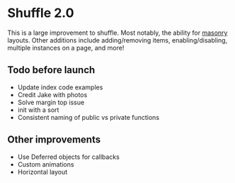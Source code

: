 # Shuffle 2.0

This is a large improvement to shuffle. Most notably, the ability for [masonry](http://masonry.desandro.com) layouts. Other additions include adding/removing items, enabling/disabling, multiple instances on a page, and more!

## Todo before launch
* Update index code examples
* Credit Jake with photos
* Solve margin top issue
* init with a sort
* Consistent naming of public vs private functions

## Other improvements
* Use Deferred objects for callbacks
* Custom animations
* Horizontal layout
